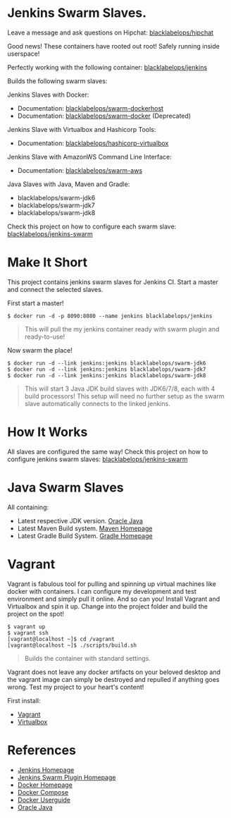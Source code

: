 # Jenkins Swarm Slaves.

Leave a message and ask questions on Hipchat: [blacklabelops/hipchat](https://www.hipchat.com/geogBFvEM)

Good news! These containers have rooted out root! Safely running inside userspace!

Perfectly working with the following container: [blacklabelops/jenkins](https://github.com/blacklabelops/jenkins)

Builds the following swarm slaves:

Jenkins Slaves with Docker:

* Documentation: [blacklabelops/swarm-dockerhost](https://github.com/blacklabelops/swarm/tree/master/dockerhost)
* Documentation: [blacklabelops/swarm-docker](https://github.com/blacklabelops/swarm/tree/master/docker) (Deprecated)

Jenkins Slave with Virtualbox and Hashicorp Tools:

* Documentation: [blacklabelops/hashicorp-virtualbox](https://github.com/blacklabelops/swarm/tree/master/hashicorp-virtualbox)

Jenkins Slave with AmazonWS Command Line Interface:

* Documentation: [blacklabelops/swarm-aws](https://github.com/blacklabelops/swarm/tree/master/amazonws)

Java Slaves with Java, Maven and Gradle:

* blacklabelops/swarm-jdk6
* blacklabelops/swarm-jdk7
* blacklabelops/swarm-jdk8

Check this project on how to configure each swarm slave: [blacklabelops/jenkins-swarm](https://github.com/blacklabelops/jenkins-swarm)

# Make It Short

This project contains jenkins swarm slaves for Jenkins CI. Start a master and connect the selected slaves.

First start a master!

~~~~
$ docker run -d -p 8090:8080 --name jenkins blacklabelops/jenkins
~~~~

> This will pull the my jenkins container ready with swarm plugin and ready-to-use!

Now swarm the place!

~~~~
$ docker run -d --link jenkins:jenkins blacklabelops/swarm-jdk6
$ docker run -d --link jenkins:jenkins blacklabelops/swarm-jdk7
$ docker run -d --link jenkins:jenkins blacklabelops/swarm-jdk8
~~~~

> This will start 3 Java JDK build slaves with JDK6/7/8, each with 4 build processors! This setup will
need no further setup as the swarm slave automatically connects to the linked jenkins.

# How It Works

All slaves are configured the same way! Check this project on how to configure jenkins swarm slaves: [blacklabelops/jenkins-swarm](https://github.com/blacklabelops/jenkins-swarm)

# Java Swarm Slaves

All containing:

* Latest respective JDK version. [Oracle Java](https://java.com/de/download/)
* Latest Maven Build system. [Maven Homepage](https://maven.apache.org/)
* Latest Gradle Build System. [Gradle Homepage](https://gradle.org/)

# Vagrant

Vagrant is fabulous tool for pulling and spinning up virtual machines like docker with containers. I can configure my development and test environment and simply pull it online. And so can you! Install Vagrant and Virtualbox and spin it up. Change into the project folder and build the project on the spot!

~~~~
$ vagrant up
$ vagrant ssh
[vagrant@localhost ~]$ cd /vagrant
[vagrant@localhost ~]$ ./scripts/build.sh
~~~~

> Builds the container with standard settings.

Vagrant does not leave any docker artifacts on your beloved desktop and the vagrant image can simply be destroyed and repulled if anything goes wrong. Test my project to your heart's content!

First install:

* [Vagrant](https://www.vagrantup.com/)
* [Virtualbox](https://www.virtualbox.org/)

# References

* [Jenkins Homepage](http://jenkins-ci.org/)
* [Jenkins Swarm Plugin Homepage](https://wiki.jenkins-ci.org/display/JENKINS/Swarm+Plugin)
* [Docker Homepage](https://www.docker.com/)
* [Docker Compose](https://docs.docker.com/compose/)
* [Docker Userguide](https://docs.docker.com/userguide/)
* [Oracle Java](https://java.com/de/download/)
